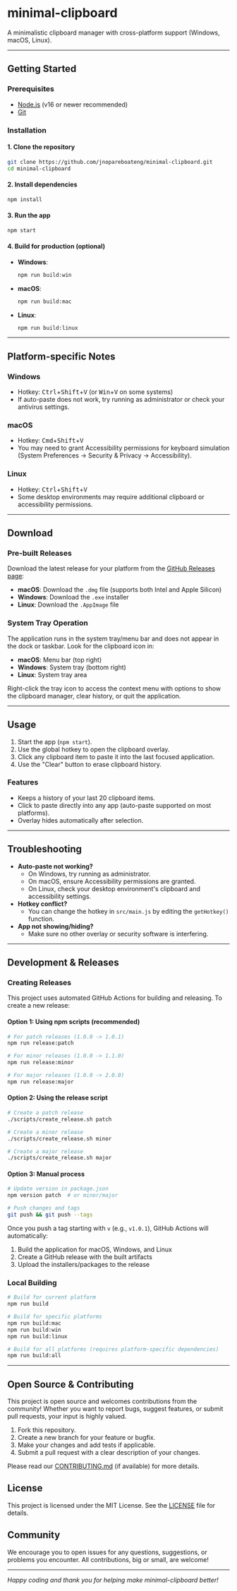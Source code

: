 
# minimal-clipboard

A minimalistic clipboard manager with cross-platform support (Windows, macOS, Linux).

---

## Getting Started

### Prerequisites

- [Node.js](https://nodejs.org/) (v16 or newer recommended)
- [Git](https://git-scm.com/)

### Installation

#### 1. Clone the repository
```bash
git clone https://github.com/jnopareboateng/minimal-clipboard.git
cd minimal-clipboard
```

#### 2. Install dependencies
```bash
npm install
```

#### 3. Run the app
```bash
npm start
```

#### 4. Build for production (optional)
- **Windows**:
  ```bash
  npm run build:win
  ```
- **macOS**:
  ```bash
  npm run build:mac
  ```
- **Linux**:
  ```bash
  npm run build:linux
  ```

---

## Platform-specific Notes

### Windows
- Hotkey: <kbd>Ctrl</kbd>+<kbd>Shift</kbd>+<kbd>V</kbd> (or <kbd>Win</kbd>+<kbd>V</kbd> on some systems)
- If auto-paste does not work, try running as administrator or check your antivirus settings.

### macOS
- Hotkey: <kbd>Cmd</kbd>+<kbd>Shift</kbd>+<kbd>V</kbd>
- You may need to grant Accessibility permissions for keyboard simulation (System Preferences → Security & Privacy → Accessibility).

### Linux
- Hotkey: <kbd>Ctrl</kbd>+<kbd>Shift</kbd>+<kbd>V</kbd>
- Some desktop environments may require additional clipboard or accessibility permissions.

---

## Download

### Pre-built Releases

Download the latest release for your platform from the [GitHub Releases page](https://github.com/jnopareboateng/minimal-clipboard/releases):

- **macOS**: Download the `.dmg` file (supports both Intel and Apple Silicon)
- **Windows**: Download the `.exe` installer
- **Linux**: Download the `.AppImage` file

### System Tray Operation

The application runs in the system tray/menu bar and does not appear in the dock or taskbar. Look for the clipboard icon in:
- **macOS**: Menu bar (top right)
- **Windows**: System tray (bottom right)
- **Linux**: System tray area

Right-click the tray icon to access the context menu with options to show the clipboard manager, clear history, or quit the application.

---

## Usage

1. Start the app (`npm start`).
2. Use the global hotkey to open the clipboard overlay.
3. Click any clipboard item to paste it into the last focused application.
4. Use the "Clear" button to erase clipboard history.

### Features
- Keeps a history of your last 20 clipboard items.
- Click to paste directly into any app (auto-paste supported on most platforms).
- Overlay hides automatically after selection.

---

## Troubleshooting

- **Auto-paste not working?**
	- On Windows, try running as administrator.
	- On macOS, ensure Accessibility permissions are granted.
	- On Linux, check your desktop environment's clipboard and accessibility settings.
- **Hotkey conflict?**
	- You can change the hotkey in `src/main.js` by editing the `getHotkey()` function.
- **App not showing/hiding?**
	- Make sure no other overlay or security software is interfering.

---

## Development & Releases

### Creating Releases

This project uses automated GitHub Actions for building and releasing. To create a new release:

#### Option 1: Using npm scripts (recommended)
```bash
# For patch releases (1.0.0 -> 1.0.1)
npm run release:patch

# For minor releases (1.0.0 -> 1.1.0)
npm run release:minor

# For major releases (1.0.0 -> 2.0.0)
npm run release:major
```

#### Option 2: Using the release script
```bash
# Create a patch release
./scripts/create_release.sh patch

# Create a minor release
./scripts/create_release.sh minor

# Create a major release
./scripts/create_release.sh major
```

#### Option 3: Manual process
```bash
# Update version in package.json
npm version patch  # or minor/major

# Push changes and tags
git push && git push --tags
```

Once you push a tag starting with `v` (e.g., `v1.0.1`), GitHub Actions will automatically:
1. Build the application for macOS, Windows, and Linux
2. Create a GitHub release with the built artifacts
3. Upload the installers/packages to the release

### Local Building

```bash
# Build for current platform
npm run build

# Build for specific platforms
npm run build:mac
npm run build:win
npm run build:linux

# Build for all platforms (requires platform-specific dependencies)
npm run build:all
```

---

## Open Source & Contributing

This project is open source and welcomes contributions from the community! Whether you want to report bugs, suggest features, or submit pull requests, your input is highly valued.

1. Fork this repository.
2. Create a new branch for your feature or bugfix.
3. Make your changes and add tests if applicable.
4. Submit a pull request with a clear description of your changes.

Please read our [CONTRIBUTING.md](CONTRIBUTING.md) (if available) for more details.

## License

This project is licensed under the MIT License. See the [LICENSE](LICENSE) file for details.

## Community

We encourage you to open issues for any questions, suggestions, or problems you encounter. All contributions, big or small, are welcome!

---

*Happy coding and thank you for helping make minimal-clipboard better!*
